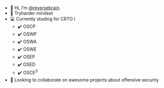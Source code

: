 - 👋 Hi, I’m [@reversebrain](https://twitter.com/reversebrain).
- 🧠 Tryharder mindset
- 💻 Currently studing for CRTO I
  -  ✔️ OSCP
  -  ✔️ OSWP
  -  ✔️ OSWA
  -  ✔️ OSWE
  -  ✔️ OSEP
  -  ✔️ OSED
  -  ✔️ OSCE<sup>3</sup>
- 👀 Looking to collaborate on awesome projects about offensive security

<!---
reversebrain/reversebrain is a ✨ special ✨ repository because its `README.md` (this file) appears on your GitHub profile.
You can click the Preview link to take a look at your changes.
--->
